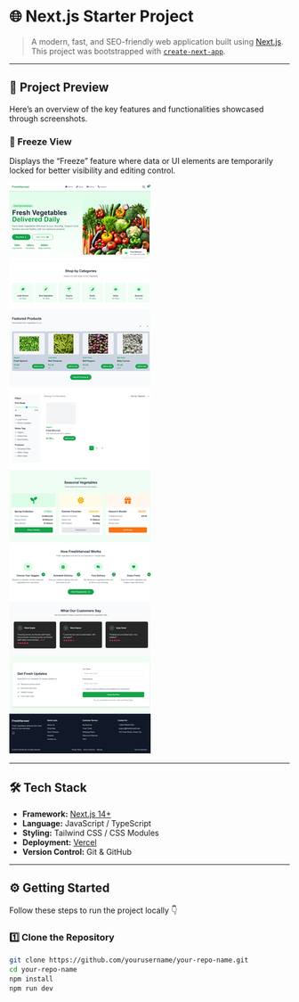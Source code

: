 

# 🌐 Next.js Starter Project

> A modern, fast, and SEO-friendly web application built using [Next.js](https://nextjs.org/).  
> This project was bootstrapped with [`create-next-app`](https://github.com/vercel/next.js/tree/canary/packages/create-next-app).

---

## 📸 Project Preview

Here’s an overview of the key features and functionalities showcased through screenshots.

### 🧊 Freeze View
Displays the “Freeze” feature where data or UI elements are temporarily locked for better visibility and editing control.

![Project Preview](./public/preview.png)

---

## 🛠️ Tech Stack

- **Framework:** [Next.js 14+](https://nextjs.org/)
- **Language:** JavaScript / TypeScript
- **Styling:** Tailwind CSS / CSS Modules
- **Deployment:** [Vercel](https://vercel.com)
- **Version Control:** Git & GitHub

---

## ⚙️ Getting Started

Follow these steps to run the project locally 👇

### 1️⃣ Clone the Repository
```bash
git clone https://github.com/yourusername/your-repo-name.git
cd your-repo-name
npm install
npm run dev
